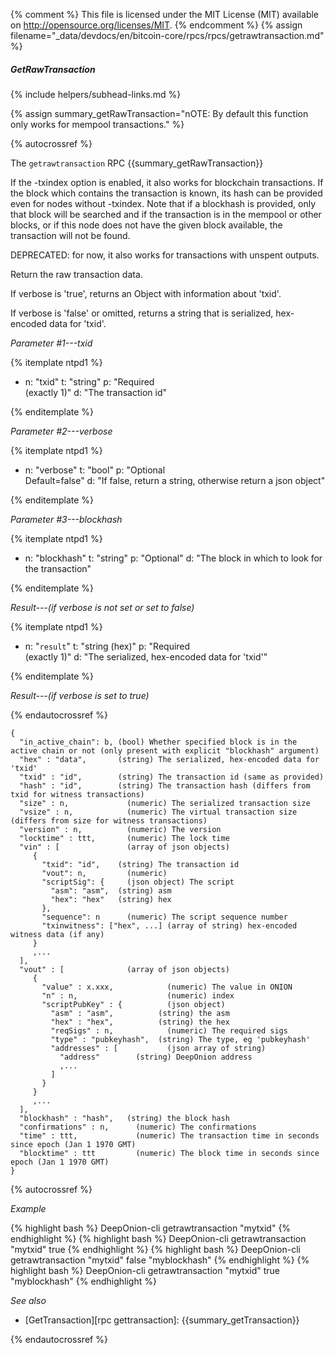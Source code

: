 {% comment %}
This file is licensed under the MIT License (MIT) available on
http://opensource.org/licenses/MIT.
{% endcomment %}
{% assign filename="_data/devdocs/en/bitcoin-core/rpcs/rpcs/getrawtransaction.md" %}

##### GetRawTransaction
{% include helpers/subhead-links.md %}

{% assign summary_getRawTransaction="nOTE: By default this function only works for mempool transactions." %}

{% autocrossref %}

The `getrawtransaction` RPC {{summary_getRawTransaction}}

If the -txindex option is
enabled, it also works for blockchain transactions. If the block which contains the transaction
is known, its hash can be provided even for nodes without -txindex. Note that if a blockhash is
provided, only that block will be searched and if the transaction is in the mempool or other
blocks, or if this node does not have the given block available, the transaction will not be found.

DEPRECATED: for now, it also works for transactions with unspent outputs.

Return the raw transaction data.

If verbose is 'true', returns an Object with information about 'txid'.

If verbose is 'false' or omitted, returns a string that is serialized, hex-encoded data for 'txid'.

*Parameter #1---txid*

{% itemplate ntpd1 %}
- n: "txid"
  t: "string"
  p: "Required<br>(exactly 1)"
  d: "The transaction id"

{% enditemplate %}

*Parameter #2---verbose*

{% itemplate ntpd1 %}
- n: "verbose"
  t: "bool"
  p: "Optional<br>Default=false"
  d: "If false, return a string, otherwise return a json object"

{% enditemplate %}

*Parameter #3---blockhash*

{% itemplate ntpd1 %}
- n: "blockhash"
  t: "string"
  p: "Optional"
  d: "The block in which to look for the transaction"

{% enditemplate %}

*Result---(if verbose is not set or set to false)*

{% itemplate ntpd1 %}
- n: "`result`"
  t: "string (hex)"
  p: "Required<br>(exactly 1)"
  d: "The serialized, hex-encoded data for 'txid'"

{% enditemplate %}

*Result---(if verbose is set to true)*

{% endautocrossref %}

    {
      "in_active_chain": b, (bool) Whether specified block is in the active chain or not (only present with explicit "blockhash" argument)
      "hex" : "data",       (string) The serialized, hex-encoded data for 'txid'
      "txid" : "id",        (string) The transaction id (same as provided)
      "hash" : "id",        (string) The transaction hash (differs from txid for witness transactions)
      "size" : n,             (numeric) The serialized transaction size
      "vsize" : n,            (numeric) The virtual transaction size (differs from size for witness transactions)
      "version" : n,          (numeric) The version
      "locktime" : ttt,       (numeric) The lock time
      "vin" : [               (array of json objects)
         {
           "txid": "id",    (string) The transaction id
           "vout": n,         (numeric)
           "scriptSig": {     (json object) The script
             "asm": "asm",  (string) asm
             "hex": "hex"   (string) hex
           },
           "sequence": n      (numeric) The script sequence number
           "txinwitness": ["hex", ...] (array of string) hex-encoded witness data (if any)
         }
         ,...
      ],
      "vout" : [              (array of json objects)
         {
           "value" : x.xxx,            (numeric) The value in ONION
           "n" : n,                    (numeric) index
           "scriptPubKey" : {          (json object)
             "asm" : "asm",          (string) the asm
             "hex" : "hex",          (string) the hex
             "reqSigs" : n,            (numeric) The required sigs
             "type" : "pubkeyhash",  (string) The type, eg 'pubkeyhash'
             "addresses" : [           (json array of string)
               "address"        (string) DeepOnion address
               ,...
             ]
           }
         }
         ,...
      ],
      "blockhash" : "hash",   (string) the block hash
      "confirmations" : n,      (numeric) The confirmations
      "time" : ttt,             (numeric) The transaction time in seconds since epoch (Jan 1 1970 GMT)
      "blocktime" : ttt         (numeric) The block time in seconds since epoch (Jan 1 1970 GMT)
    }

{% autocrossref %}

*Example*

{% highlight bash %}
DeepOnion-cli getrawtransaction "mytxid"
{% endhighlight %}
{% highlight bash %}
DeepOnion-cli getrawtransaction "mytxid" true
{% endhighlight %}
{% highlight bash %}
DeepOnion-cli getrawtransaction "mytxid" false "myblockhash"
{% endhighlight %}
{% highlight bash %}
DeepOnion-cli getrawtransaction "mytxid" true "myblockhash"
{% endhighlight %}

*See also*

* [GetTransaction][rpc gettransaction]: {{summary_getTransaction}}

{% endautocrossref %}
